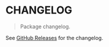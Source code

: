 # CHANGELOG

> Package changelog.

See [GitHub Releases](https://github.com/stdlib-js/math-base-tools-evalrational-compile-c/releases) for the changelog.